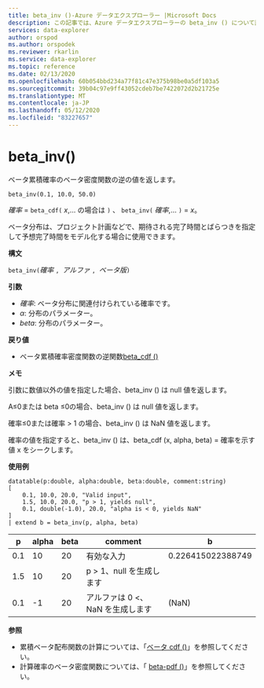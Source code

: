 ```yaml
---
title: beta_inv ()-Azure データエクスプローラー |Microsoft Docs
description: この記事では、Azure データエクスプローラーの beta_inv () について説明します。
services: data-explorer
author: orspod
ms.author: orspodek
ms.reviewer: rkarlin
ms.service: data-explorer
ms.topic: reference
ms.date: 02/13/2020
ms.openlocfilehash: 60b054bbd234a77f81c47e375b98be0a5df103a5
ms.sourcegitcommit: 39b04c97e9ff43052cdeb7be7422072d2b21725e
ms.translationtype: MT
ms.contentlocale: ja-JP
ms.lasthandoff: 05/12/2020
ms.locfileid: "83227657"
---
```

# <a name="beta_inv"></a>beta_inv()

ベータ累積確率のベータ密度関数の逆の値を返します。

```kusto
beta_inv(0.1, 10.0, 50.0)
```

*確率*  =  `beta_cdf(` *x*,... の場合は `)` 、 `beta_inv(` *確率*,... `)`  = *x*。 

ベータ分布は、プロジェクト計画などで、期待される完了時間とばらつきを指定して予想完了時間をモデル化する場合に使用できます。

**構文**

`beta_inv(`*確率* `, `*アルファ* `, `*ベータ版*`)`

**引数**

* *確率*: ベータ分布に関連付けられている確率です。
* *α*: 分布のパラメーター。
* *beta*: 分布のパラメーター。

**戻り値**

* ベータ累積確率密度関数の逆関数[beta_cdf ()](./beta-cdffunction.md)

**メモ**

引数に数値以外の値を指定した場合、beta_inv () は null 値を返します。

Α≤0または beta ≤0の場合、beta_inv () は null 値を返します。

確率≤0または確率 > 1 の場合、beta_inv () は NaN 値を返します。

確率の値を指定すると、beta_inv () は、beta_cdf (x, alpha, beta) = 確率を示す値 x をシークします。

**使用例**

<!-- csl: https://help.kusto.windows.net/Samples -->
```kusto
datatable(p:double, alpha:double, beta:double, comment:string)
[
    0.1, 10.0, 20.0, "Valid input",
    1.5, 10.0, 20.0, "p > 1, yields null",
    0.1, double(-1.0), 20.0, "alpha is < 0, yields NaN"
]
| extend b = beta_inv(p, alpha, beta)
```

|p|alpha|beta|comment|b|
|---|---|---|---|---|
|0.1|10|20|有効な入力|0.226415022388749|
|1.5|10|20|p > 1、null を生成します||
|0.1|-1|20|アルファは 0 <、NaN を生成します|(NaN)|

**参照**

* 累積ベータ配布関数の計算については、「[ベータ cdf ()](./beta-cdffunction.md)」を参照してください。
* 計算確率のベータ密度関数については、「 [beta-pdf ()](./beta-pdffunction.md)」を参照してください。

